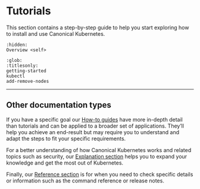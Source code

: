 # Tutorials

This section contains a step-by-step guide to help you start exploring how to
install and use Canonical Kubernetes.

```{toctree}
:hidden:
Overview <self>
```

```{toctree}
:glob:
:titlesonly:
getting-started
kubectl
add-remove-nodes
```

---

## Other documentation types

If you have a specific goal our [How-to guides] have more in-depth detail than
tutorials and can be applied to a broader set of applications. They’ll help you
achieve an end-result but may require you to understand and adapt the steps to
fit your specific requirements.

For a better understanding of how Canonical Kubernetes works and related topics
such as security, our [Explanation section] helps you to expand your knowledge
and get the most out of Kubernetes.

Finally, our [Reference section] is for when you need to check specific details
or information such as the command reference or release notes.

<!--LINKS -->
[How-to guides]: ../howto/index
[Explanation section]: ../explanation/index
[Reference section]: ../reference/index
